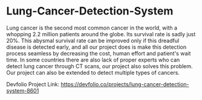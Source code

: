 # Lung-Cancer-Detection-System

Lung cancer is the second most common cancer in the world, with a whopping 2.2 million patients around the globe. Its survival rate is sadly just 20%. This abysmal survival rate can be improved only if this dreadful disease is detected early, and all our project does is make this detection process seamless by decreasing the cost, human effort and patient's wait time. In some countries there are also lack of proper experts who can detect lung cancer through CT scans, our project also solves this problem. Our project can also be extended to detect multiple types of cancers.

Devfolio Project Link: https://devfolio.co/projects/lung-cancer-detection-system-8601
